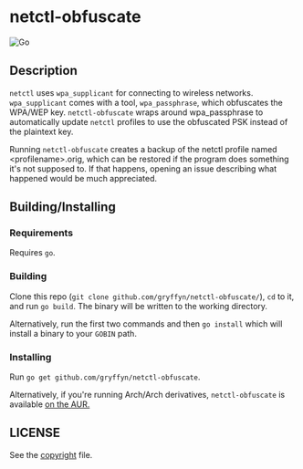 # netctl-obfuscate

![Go](https://github.com/gryffyn/netctl-obfuscate/workflows/Go/badge.svg?branch=master)

## Description

`netctl` uses `wpa_supplicant` for connecting to wireless networks. `wpa_supplicant` comes with a tool, `wpa_passphrase`, which obfuscates the WPA/WEP key.
`netctl-obfuscate` wraps around wpa_passphrase to automatically update `netctl` profiles to use the obfuscated PSK instead of the plaintext key.

Running `netctl-obfuscate` creates a backup of the netctl profile named \<profilename\>.orig, which can be restored if the program does something it's not supposed to. If that happens, opening an issue describing what happened would be much appreciated.

## Building/Installing
### Requirements
Requires `go`.

### Building
Clone this repo (`git clone github.com/gryffyn/netctl-obfuscate/`), `cd` to it, and run `go build`. The binary will be written to the working directory.

Alternatively, run the first two commands and then `go install` which will install a binary to your `GOBIN` path.

### Installing
Run `go get github.com/gryffyn/netctl-obfuscate`.

Alternatively, if you're running Arch/Arch derivatives, `netctl-obfuscate` is available [on the AUR.](https://aur.archlinux.org/packages/netctl-obfuscate/)

## LICENSE

See the [copyright](https://github.com/gryffyn/netctl-obfuscate/blob/master/LICENSE) file.
